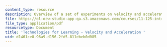 ```yaml
---
content_type: resource
description: Overview of a set of experiments on velocity and acceleration.
file: https://ol-ocw-studio-app-qa.s3.amazonaws.com/courses/11-125-introduction-to-education-understanding-and-evaluating-education-spring-2009/d1461ce896a9d1562fd5811ebeb0d085_MIT11_125s09_cal_Week8_Physics_Lab02.pdf
file_type: application/pdf
resourcetype: Document
title: 'Technologies for Learning - Velocity and Acceleration '
uid: d1461ce8-96a9-d156-2fd5-811ebeb0d085
---
```

